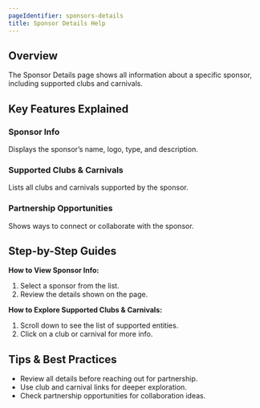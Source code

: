 ```yaml
---
pageIdentifier: sponsors-details
title: Sponsor Details Help
---
```


## Overview
The Sponsor Details page shows all information about a specific sponsor, including supported clubs and carnivals.

## Key Features Explained
### Sponsor Info
Displays the sponsor’s name, logo, type, and description.

### Supported Clubs & Carnivals
Lists all clubs and carnivals supported by the sponsor.

### Partnership Opportunities
Shows ways to connect or collaborate with the sponsor.

## Step-by-Step Guides
**How to View Sponsor Info:**
1. Select a sponsor from the list.
2. Review the details shown on the page.

**How to Explore Supported Clubs & Carnivals:**
1. Scroll down to see the list of supported entities.
2. Click on a club or carnival for more info.

## Tips & Best Practices
- Review all details before reaching out for partnership.
- Use club and carnival links for deeper exploration.
- Check partnership opportunities for collaboration ideas.
